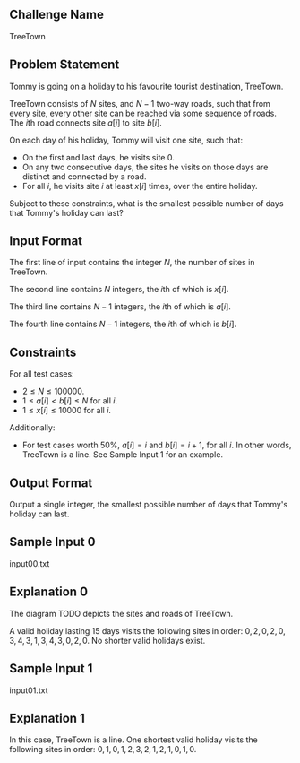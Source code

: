 ## Challenge Name

TreeTown

## Problem Statement

Tommy is going on a holiday to his favourite tourist destination, TreeTown.

TreeTown consists of $N$ sites, and $N-1$ two-way roads, such that from every site,
every other site can be reached via some sequence of roads.
The $i$th road connects site $a[i]$ to site $b[i]$.

On each day of his holiday, Tommy will visit one site, such that:

- On the first and last days, he visits site $0$.
- On any two consecutive days, the sites he visits on those days are distinct and connected by a road.
- For all $i$, he visits site $i$ at least $x[i]$ times, over the entire holiday.

Subject to these constraints, what is the smallest possible number of days that Tommy's holiday can last?

## Input Format

The first line of input contains the integer $N$, the number of sites in TreeTown.

The second line contains $N$ integers, the $i$th of which is $x[i]$.

The third line contains $N-1$ integers, the $i$th of which is $a[i]$.

The fourth line contains $N-1$ integers, the $i$th of which is $b[i]$.


## Constraints

For all test cases:

- $2 \le N \le 100000$.
- $1 \le a[i] < b[i] \le N$ for all $i$.
- $1 \le x[i] \le 10000$ for all $i$.

Additionally:

- For test cases worth 50%, $a[i]=i$ and $b[i]=i+1$, for all $i$. In other words, TreeTown is a line. See Sample Input 1 for an example.

## Output Format

Output a single integer, the smallest possible number of days that Tommy's holiday can last.

## Sample Input 0

input00.txt

## Explanation 0

The diagram TODO depicts the sites and roads of TreeTown.

A valid holiday lasting 15 days visits the following sites in order:
$0, 2, 0, 2, 0, 3, 4, 3, 1, 3, 4, 3, 0, 2, 0$.
No shorter valid holidays exist.

## Sample Input 1

input01.txt

## Explanation 1

In this case, TreeTown is a line. One shortest valid holiday visits the following sites in order:
$0, 1, 0, 1, 2, 3, 2, 1, 2, 1, 0, 1, 0$.